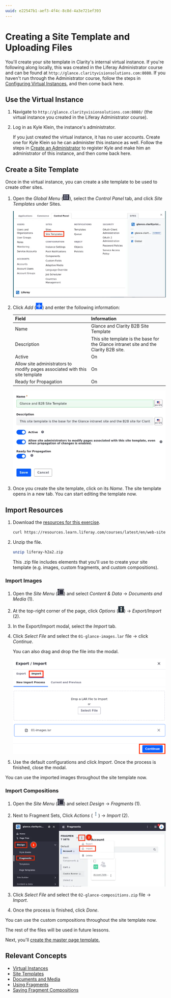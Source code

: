 ```yaml
---
uuid: e22547b1-aef3-4f4c-8c8d-4a3e721ef393
---
```

# Creating a Site Template and Uploading Files

You'll create your site template in Clarity's internal virtual instance. If you're following along locally, this was created in the Liferay Administrator course and can be found at `http://glance.clarityvisionsolutions.com:8080`. If you haven't run through the Administrator course, follow the steps in [Configuring Virtual Instances](../../liferay-administrator/configuration/configuring-virtual-instances.md), and then come back here.

## Use the Virtual Instance

1. Navigate to `http://glance.clarityvisionsolutions.com:8080/` (the virtual instance you created in the Liferay Administrator course).

1. Log in as Kyle Klein, the instance's administrator.

   If you just created the virtual instance, it has no user accounts. Create one for Kyle Klein so he can administer this instance as well. Follow the steps in [Create an Administrator](../../liferay-administrator/users-accounts-organizations/managing-users.md#create-an-administrator) to register Kyle and make him an administrator of this instance, and then come back here.

## Create a Site Template

Once in the virtual instance, you can create a site template to be used to create other sites.

1. Open the *Global Menu* (![Global Menu](../../images/icon-applications-menu.png)), select the *Control Panel* tab, and click *Site Templates* under Sites.

   ![Create a site template through Site Templates in the Control Panel.](./creating-a-site-template-and-uploading-files/images/01.png)

1. Click *Add* (![Add icon](../../images/icon-add.png)) and enter the following information:

   | Field                                                                        | Information                                                                               |
   |:-----------------------------------------------------------------------------|:------------------------------------------------------------------------------------------|
   | Name                                                                         | Glance and Clarity B2B Site Template                                                              |
   | Description                                                                  | This site template is the base for the Glance intranet site and the Clarity B2B site. |
   | Active                                                                       | On                                                                                        |
   | Allow site administrators to modify pages associated with this site template | On                                                                                        |
   | Ready for Propagation                                                        | On                                                                                        |

   ![Create a site template and name it Glance and B2B Site Template.](./creating-a-site-template-and-uploading-files/images/02.png)

1. Once you create the site template, click on its *Name*. The site template opens in a new tab. You can start editing the template now.

## Import Resources

1. Download the [resources for this exercise](./liferay-h2a2.zip).

   ```bash
   curl https://resources.learn.liferay.com/courses/latest/en/web-site-manager/site-templates/liferay-h2a2.zip -O
   ```

1. Unzip the file.

   ```bash
   unzip liferay-h2a2.zip
   ```

   This .zip file includes elements that you'll use to create your site template (e.g. images, custom fragments, and custom compositions).

### Import Images

1. Open the *Site Menu* (![Site Menu](../../images/icon-product-menu.png)) and select *Content & Data* &rarr; *Documents and Media* (1).

1. At the top-right corner of the page, click *Options* (![Options icon](../../images/icon-options.png)) &rarr; *Export/Import* (2).

1. In the Export/Import modal, select the *Import* tab.

1. Click *Select File* and select the `01-glance-images.lar` file &rarr; click *Continue*.

   You can also drag and drop the file into the modal.

   ![Import the documents and media .lar file.](./creating-a-site-template-and-uploading-files/images/03.png)

1. Use the default configurations and click *Import*. Once the process is finished, close the modal.

You can use the imported images throughout the site template now.

### Import Compositions

1. Open the *Site Menu* (![Site Menu](../../images/icon-product-menu.png)) and select *Design* &rarr; *Fragments* (1).

1. Next to Fragment Sets, Click *Actions* (![Actions icon](../../images/icon-actions.png)) &rarr; *Import* (2).

   ![Import the custom compositions.](./creating-a-site-template-and-uploading-files/images/04.png)

1. Click *Select File* and select the `02-glance-compositions.zip` file &rarr; *Import*.

1. Once the process is finished, click *Done*.

You can use the custom compositions throughout the site template now.

The rest of the files will be used in future lessons.

Next, you'll [create the master page template.](./creating-the-master-page-template.md)

## Relevant Concepts

- [Virtual Instances](https://learn.liferay.com/web/guest/w/dxp/system-administration/configuring-liferay/virtual-instances)
- [Site Templates](https://learn.liferay.com/web/guest/w/dxp/site-building/sites/site-templates)
- [Documents and Media](https://learn.liferay.com/web/guest/w/dxp/content-authoring-and-management/documents-and-media)
- [Using Fragments](https://learn.liferay.com/web/guest/w/dxp/site-building/creating-pages/page-fragments-and-widgets/using-fragments)
- [Saving Fragment Compositions](https://learn.liferay.com/web/guest/w/dxp/site-building/creating-pages/page-fragments-and-widgets/using-fragments/saving-fragment-compositions)
